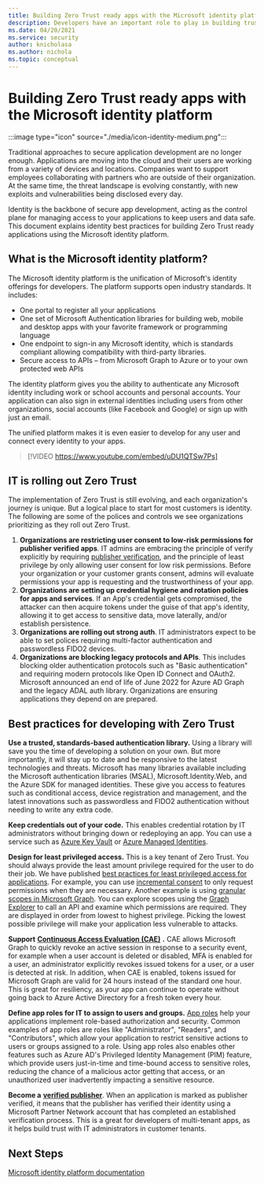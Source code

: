 ```yaml
---
title: Building Zero Trust ready apps with the Microsoft identity platform
description: Developers have an important role to play in building trustworthy applications that adhere to Zero Trust principles. **Identity** is the backbone of secure app development, acting as the control plane for managing access to your applications to keep users and data safe. This document explains identity best practices for building Zero Trust ready applications using the Microsoft identity platform can help.
ms.date: 04/20/2021
ms.service: security
author: knicholasa
ms.author: nichola
ms.topic: conceptual
---
```


# Building Zero Trust ready apps with the Microsoft identity platform

:::image type="icon" source="./media/icon-identity-medium.png":::

Traditional approaches to secure application development are no longer enough. Applications are moving into the cloud and their users are working from a variety of devices and locations. Companies want to support employees collaborating with partners who are outside of their organization. At the same time, the threat landscape is evolving constantly, with new exploits and vulnerabilities being disclosed every day.

Identity is the backbone of secure app development, acting as the control plane for managing access to your applications to keep users and data safe. This document explains identity best practices for building Zero Trust ready applications using the Microsoft identity platform.

## What is the Microsoft identity platform?

The Microsoft identity platform is the unification of Microsoft's identity offerings for developers. The platform supports open industry standards. It includes:

- One portal to register all your applications
- One set of Microsoft Authentication libraries for building web, mobile and desktop apps with your favorite framework or programming language
- One endpoint to sign-in any Microsoft identity, which is standards compliant allowing compatibility with third-party libraries.
- Secure access to APIs – from Microsoft Graph to Azure or to your own protected web APIs

The identity platform gives you the ability to authenticate any Microsoft identity including work or school accounts and personal accounts. Your application can also sign in external identities including users from other organizations, social accounts (like Facebook and Google) or sign up with just an email.

The unified platform makes it is even easier to develop for any user and connect every identity to your apps.

> [!VIDEO https://www.youtube.com/embed/uDU1QTSw7Ps]

## IT is rolling out Zero Trust

The implementation of Zero Trust is still evolving, and each organization's journey is unique. But a logical place to start for most customers is identity. The following are some of the polices and controls we see organizations prioritizing as they roll out Zero Trust.

1. **Organizations are restricting user consent to low-risk permissions for publisher verified apps**. IT admins are embracing the principle of verify explicitly by requiring  [publisher verification](/azure/active-directory/develop/publisher-verification-overview), and the principle of least privilege by only allowing user consent for low risk permissions. Before your organization or your customer grants consent, admins will evaluate permissions your app is requesting and the trustworthiness of your app.
1. **Organizations are setting up credential hygiene and rotation policies for apps and services**. If an App's credential gets compromised, the attacker can then acquire tokens under the guise of that app's identity, allowing it to get access to sensitive data, move laterally, and/or establish persistence.
1. **Organizations are rolling out strong auth**. IT administrators expect to be able to set polices requiring multi-factor authentication and passwordless FIDO2 devices.
1. **Organizations are blocking legacy protocols and APIs**. This includes blocking older authentication protocols such as &quot;Basic authentication&quot; and requiring modern protocols like Open ID Connect and OAuth2. Microsoft announced an end of life of June 2022 for Azure AD Graph and the legacy ADAL auth library. Organizations are ensuring applications they depend on are prepared.

## Best practices for developing with Zero Trust

**Use a trusted, standards-based authentication library.** Using a library will save you the time of developing a solution on your own. But more importantly, it will stay up to date and be responsive to the latest technologies and threats. Microsoft has many libraries available including the Microsoft authentication libraries (MSAL), Microsoft.Identity.Web, and the Azure SDK for managed identities. These give you access to features such as conditional access, device registration and management, and the latest innovations such as passwordless and FIDO2 authentication without needing to write any extra code.

**Keep credentials out of your code.** This enables credential rotation by IT administrators without bringing down or redeploying an app. You can use a service such as [Azure Key Vault](/azure/key-vault/general/authentication-fundamentals) or [Azure Managed Identities](/azure/active-directory/managed-identities-azure-resources/overview).

**Design for least privileged access.** This is a key tenant of Zero Trust. You should always provide the least amount privilege required for the user to do their job. We have published [best practices for least privileged access for applications](https://docs.microsoft.com/azure/active-directory/develop/secure-least-privileged-access). For example, you can use [incremental consent](/azure/active-directory/azuread-dev/azure-ad-endpoint-comparison#incremental-and-dynamic-consent) to only request permissions when they are necessary. Another example is using [granular scopes in Microsoft Graph](/graph/permissions-reference). You can explore scopes using the [Graph Explorer](https://developer.microsoft.com/graph/graph-explorer) to call an API and examine which permissions are required. They are displayed in order from lowest to highest privilege. Picking the lowest possible privilege will make your application less vulnerable to attacks.

**Support** [**Continuous Access Evaluation (CAE)**](/azure/active-directory/develop/app-resilience-continuous-access-evaluation) **.** CAE allows Microsoft Graph to quickly revoke an active session in response to a security event, for example when a user account is deleted or disabled, MFA is enabled for a user, an administrator explicitly revokes issued tokens for a user, or a user is detected at risk. In addition, when CAE is enabled, tokens issued for Microsoft Graph are valid for 24 hours instead of the standard one hour. This is great for resiliency, as your app can continue to operate without going back to Azure Active Directory for a fresh token every hour.

**Define app roles for IT to assign to users and groups.** [App roles](/azure/active-directory/develop/howto-add-app-roles-in-azure-ad-apps) help your applications implement role-based authorization and security. Common examples of app roles are roles like &quot;Administrator&quot;, &quot;Readers&quot;, and &quot;Contributors&quot;, which allow your application to restrict sensitive actions to users or groups assigned to a role. Using app roles also enables other features such as Azure AD's Privileged Identity Management (PIM) feature, which provide users just-in-time and time-bound access to sensitive roles, reducing the chance of a malicious actor getting that access, or an unauthorized user inadvertently impacting a sensitive resource.

**Become a** [**verified publisher**](/azure/active-directory/develop/publisher-verification-overview). When an application is marked as publisher verified, it means that the publisher has verified their identity using a Microsoft Partner Network account that has completed an established verification process. This is a great for developers of multi-tenant apps, as it helps build trust with IT administrators in customer tenants.

## Next Steps

[Microsoft identity platform documentation](/azure/active-directory/develop/publisher-verification-overview)